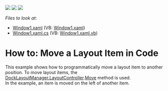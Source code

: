 <!-- default badges list -->
![](https://img.shields.io/endpoint?url=https://codecentral.devexpress.com/api/v1/VersionRange/128643705/21.1.5%2B)
[![](https://img.shields.io/badge/Open_in_DevExpress_Support_Center-FF7200?style=flat-square&logo=DevExpress&logoColor=white)](https://supportcenter.devexpress.com/ticket/details/E1895)
[![](https://img.shields.io/badge/📖_How_to_use_DevExpress_Examples-e9f6fc?style=flat-square)](https://docs.devexpress.com/GeneralInformation/403183)
<!-- default badges end -->
<!-- default file list -->
*Files to look at*:

* [Window1.xaml](./CS/DockLayoutManager_MoveItem/Window1.xaml) (VB: [Window1.xaml](./VB/DockLayoutManager_MoveItem/Window1.xaml))
* [Window1.xaml.cs](./CS/DockLayoutManager_MoveItem/Window1.xaml.cs) (VB: [Window1.xaml.vb](./VB/DockLayoutManager_MoveItem/Window1.xaml.vb))
<!-- default file list end -->
# How to: Move a Layout Item in Code


<p>This example shows how to programmatically move a layout item to another position. To move layout items, the <a href="https://documentation.devexpress.com/#WPF/DevExpressXpfDockingDockLayoutManager_LayoutControllertopic">DockLayoutManager.LayoutController</a>.<a href="https://documentation.devexpress.com/#WPF/DevExpressXpfDockingLayoutController_Movetopic">Move</a> method is used.<br> In the example, an item is moved on the left of another item.</p>

<br/>


